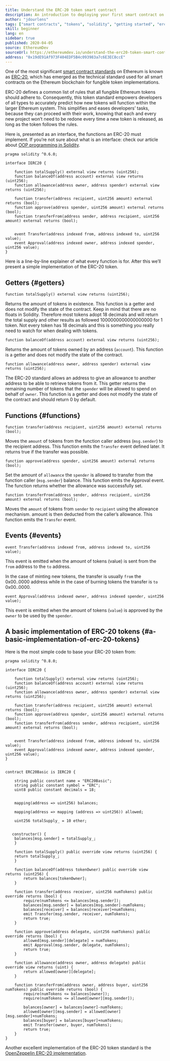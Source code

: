 ```yaml
---
title: Understand the ERC-20 token smart contract
description: An introduction to deploying your first smart contract on an Ethereum test network
author: "jdourlens"
tags: ["smart contracts", "tokens", "solidity", "getting started", "erc-20"]
skill: beginner
lang: en
sidebar: true
published: 2020-04-05
source: EthereumDev
sourceUrl: https://ethereumdev.io/understand-the-erc20-token-smart-contract/
address: "0x19dE91Af973F404EDF5B4c093983a7c6E3EC8ccE"
---
```


One of the most significant [smart contract standards](/developers/docs/standards/) on Ethereum is known as [ERC-20](/developers/docs/standards/tokens/erc-20/), which has emerged as the technical standard used for all smart contracts on the Ethereum blockchain for fungible token implementations.

ERC-20 defines a common list of rules that all fungible Ethereum tokens should adhere to. Consequently, this token standard empowers developers of all types to accurately predict how new tokens will function within the larger Ethereum system. This simplifies and eases developers’ tasks, because they can proceed with their work, knowing that each and every new project won’t need to be redone every time a new token is released, as long as the token follows the rules.

Here is, presented as an interface, the functions an ERC-20 must implement. If you’re not sure about what is an interface: check our article about [OOP programming in Solidity](https://ethereumdev.io/inheritance-in-solidity-contracts-are-classes/).

```solidity
pragma solidity ^0.6.0;

interface IERC20 {

    function totalSupply() external view returns (uint256);
    function balanceOf(address account) external view returns (uint256);
    function allowance(address owner, address spender) external view returns (uint256);

    function transfer(address recipient, uint256 amount) external returns (bool);
    function approve(address spender, uint256 amount) external returns (bool);
    function transferFrom(address sender, address recipient, uint256 amount) external returns (bool);


    event Transfer(address indexed from, address indexed to, uint256 value);
    event Approval(address indexed owner, address indexed spender, uint256 value);
}
```

Here is a line-by-line explainer of what every function is for. After this we’ll present a simple implementation of the ERC-20 token.

## Getters {#getters}

```solidity
function totalSupply() external view returns (uint256);
```

Returns the amount of tokens in existence. This function is a getter and does not modify the state of the contract. Keep in mind that there are no floats in Solidity. Therefore most tokens adopt 18 decimals and will return the total supply and other results as followed 1000000000000000000 for 1 token. Not every token has 18 decimals and this is something you really need to watch for when dealing with tokens.

```solidity
function balanceOf(address account) external view returns (uint256);
```

Returns the amount of tokens owned by an address (`account`). This function is a getter and does not modify the state of the contract.

```solidity
function allowance(address owner, address spender) external view returns (uint256);
```

The ERC-20 standard allows an address to give an allowance to another address to be able to retrieve tokens from it. This getter returns the remaining number of tokens that the `spender` will be allowed to spend on behalf of `owner`. This function is a getter and does not modify the state of the contract and should return 0 by default.

## Functions {#functions}

```solidity
function transfer(address recipient, uint256 amount) external returns (bool);
```

Moves the `amount` of tokens from the function caller address (`msg.sender`) to the recipient address. This function emits the `Transfer` event defined later. It returns true if the transfer was possible.

```solidity
function approve(address spender, uint256 amount) external returns (bool);
```

Set the amount of `allowance` the `spender` is allowed to transfer from the function caller (`msg.sender`) balance. This function emits the Approval event. The function returns whether the allowance was successfully set.

```solidity
function transferFrom(address sender, address recipient, uint256 amount) external returns (bool);
```

Moves the `amount` of tokens from `sender` to `recipient` using the allowance mechanism. amount is then deducted from the caller’s allowance. This function emits the `Transfer` event.

## Events {#events}

```solidity
event Transfer(address indexed from, address indexed to, uint256 value);
```

This event is emitted when the amount of tokens (value) is sent from the `from` address to the `to` address.

In the case of minting new tokens, the transfer is usually `from` the 0x00..0000 address while in the case of burning tokens the transfer is `to` 0x00..0000.

```solidity
event Approval(address indexed owner, address indexed spender, uint256 value);
```

This event is emitted when the amount of tokens (`value`) is approved by the `owner` to be used by the `spender`.

## A basic implementation of ERC-20 tokens {#a-basic-implementation-of-erc-20-tokens}

Here is the most simple code to base your ERC-20 token from:

```solidity
pragma solidity ^0.8.0;

interface IERC20 {

    function totalSupply() external view returns (uint256);
    function balanceOf(address account) external view returns (uint256);
    function allowance(address owner, address spender) external view returns (uint256);

    function transfer(address recipient, uint256 amount) external returns (bool);
    function approve(address spender, uint256 amount) external returns (bool);
    function transferFrom(address sender, address recipient, uint256 amount) external returns (bool);


    event Transfer(address indexed from, address indexed to, uint256 value);
    event Approval(address indexed owner, address indexed spender, uint256 value);
}


contract ERC20Basic is IERC20 {

    string public constant name = "ERC20Basic";
    string public constant symbol = "ERC";
    uint8 public constant decimals = 18;


    mapping(address => uint256) balances;

    mapping(address => mapping (address => uint256)) allowed;

    uint256 totalSupply_ = 10 ether;


   constructor() {
	balances[msg.sender] = totalSupply_;
    }

    function totalSupply() public override view returns (uint256) {
	return totalSupply_;
    }

    function balanceOf(address tokenOwner) public override view returns (uint256) {
        return balances[tokenOwner];
    }

    function transfer(address receiver, uint256 numTokens) public override returns (bool) {
        require(numTokens <= balances[msg.sender]);
        balances[msg.sender] = balances[msg.sender]-numTokens;
        balances[receiver] = balances[receiver]+numTokens;
        emit Transfer(msg.sender, receiver, numTokens);
        return true;
    }

    function approve(address delegate, uint256 numTokens) public override returns (bool) {
        allowed[msg.sender][delegate] = numTokens;
        emit Approval(msg.sender, delegate, numTokens);
        return true;
    }

    function allowance(address owner, address delegate) public override view returns (uint) {
        return allowed[owner][delegate];
    }

    function transferFrom(address owner, address buyer, uint256 numTokens) public override returns (bool) {
        require(numTokens <= balances[owner]);
        require(numTokens <= allowed[owner][msg.sender]);

        balances[owner] = balances[owner]-numTokens;
        allowed[owner][msg.sender] = allowed[owner][msg.sender]+numTokens;
        balances[buyer] = balances[buyer]+numTokens;
        emit Transfer(owner, buyer, numTokens);
        return true;
    }
}
```

Another excellent implementation of the ERC-20 token standard is the [OpenZeppelin ERC-20 implementation](https://github.com/OpenZeppelin/openzeppelin-contracts/tree/master/contracts/token/ERC20).
